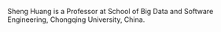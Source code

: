 Sheng Huang is a Professor at School of Big Data and Software Engineering, Chongqing University, China.
